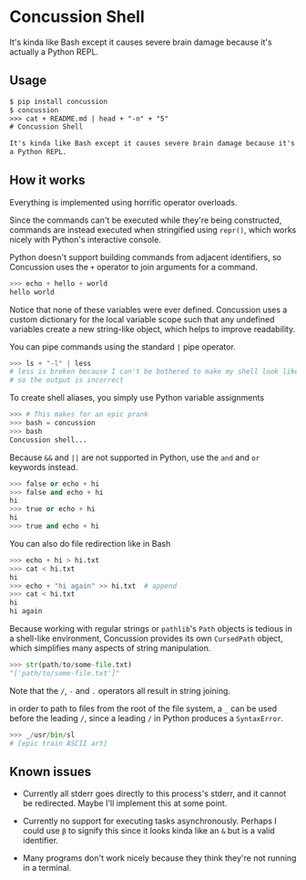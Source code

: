 # Concussion Shell

It's kinda like Bash except it causes severe brain damage because it's actually
a Python REPL.

## Usage

```txt
$ pip install concussion
$ concussion
>>> cat + README.md | head + "-n" + "5"
# Concussion Shell

It's kinda like Bash except it causes severe brain damage because it's actually
a Python REPL.
```

## How it works

Everything is implemented using horrific operator overloads.

Since the commands can't be executed while they're being constructed, commands
are instead executed when stringified using `repr()`, which works nicely with
Python's interactive console.

Python doesn't support building commands from adjacent identifiers, so
Concussion uses the `+` operator to join arguments for a command.

```py
>>> echo + hello + world
hello world
```

Notice that none of these variables were ever defined. Concussion uses a custom
dictionary for the local variable scope such that any undefined variables
create a new string-like object, which helps to improve readability.

You can pipe commands using the standard `|` pipe operator.

```py
>>> ls + "-l" | less
# less is broken because I can't be bothered to make my shell look like a TTY
# so the output is incorrect
```

To create shell aliases, you simply use Python variable assignments

```py
>>> # This makes for an epic prank
>>> bash = concussion
>>> bash
Concussion shell...
```

Because `&&` and `||` are not supported in Python, use the `and` and `or`
keywords instead.

```py
>>> false or echo + hi
>>> false and echo + hi
hi
>>> true or echo + hi
hi
>>> true and echo + hi
```

You can also do file redirection like in Bash

```py
>>> echo + hi > hi.txt
>>> cat < hi.txt
hi
>>> echo + "hi again" >> hi.txt  # append
>>> cat < hi.txt
hi
hi again
```

Because working with regular strings or `pathlib`'s `Path` objects is tedious
in a shell-like environment, Concussion provides its own `CursedPath` object,
which simplifies many aspects of string manipulation.

```py
>>> str(path/to/some-file.txt)
"['path/to/some-file.txt']"
```

Note that the `/`, `-` and `.` operators all result in string joining.

in order to path to files from the root of the file system, a `_` can be used
before the leading `/`, since a leading `/` in Python produces a `SyntaxError`.

```py
>>> _/usr/bin/sl
# [epic train ASCII art]
```

## Known issues

* Currently all stderr goes directly to this process's stderr, and it cannot be
  redirected. Maybe I'll implement this at some point.

* Currently no support for executing tasks asynchronously. Perhaps I could use
  `β` to signify this since it looks kinda like an `&` but is a valid
  identifier.

* Many programs don't work nicely because they think they're not running in a
  terminal.
